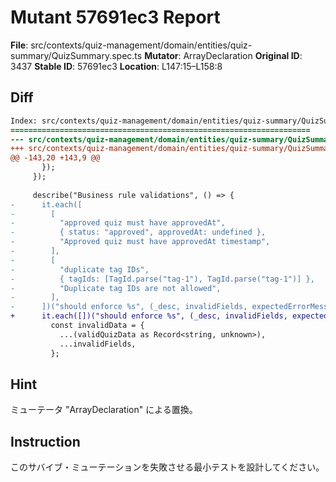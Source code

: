 # Mutant 57691ec3 Report

**File**: src/contexts/quiz-management/domain/entities/quiz-summary/QuizSummary.spec.ts
**Mutator**: ArrayDeclaration
**Original ID**: 3437
**Stable ID**: 57691ec3
**Location**: L147:15–L158:8

## Diff

```diff
Index: src/contexts/quiz-management/domain/entities/quiz-summary/QuizSummary.spec.ts
===================================================================
--- src/contexts/quiz-management/domain/entities/quiz-summary/QuizSummary.spec.ts	original
+++ src/contexts/quiz-management/domain/entities/quiz-summary/QuizSummary.spec.ts	mutated #3437
@@ -143,20 +143,9 @@
       });
     });
 
     describe("Business rule validations", () => {
-      it.each([
-        [
-          "approved quiz must have approvedAt",
-          { status: "approved", approvedAt: undefined },
-          "Approved quiz must have approvedAt timestamp",
-        ],
-        [
-          "duplicate tag IDs",
-          { tagIds: [TagId.parse("tag-1"), TagId.parse("tag-1")] },
-          "Duplicate tag IDs are not allowed",
-        ],
-      ])("should enforce %s", (_desc, invalidFields, expectedErrorMessage) => {
+      it.each([])("should enforce %s", (_desc, invalidFields, expectedErrorMessage) => {
         const invalidData = {
           ...(validQuizData as Record<string, unknown>),
           ...invalidFields,
         };
```

## Hint

ミューテータ "ArrayDeclaration" による置換。

## Instruction

このサバイブ・ミューテーションを失敗させる最小テストを設計してください。
